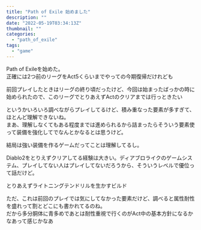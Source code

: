 ```yaml
---
title: "Path of Exile 始めました"
description: ""
date: "2022-05-19T03:34:13Z"
thumbnail: ""
categories:
  - "path_of_exile"
tags:
  - "game"
---
```

Path of Exileを始めた。<br>
正確には2つ前のリーグをAct5くらいまでやっての今期復帰だけれども
 <!--more-->
前回プレイしたときはリーグの終り頃だったけど、今回は始まったばっかの時に始められたので、このリーグでとりあえずActのクリアまでは行っときたい

というかいろいろ調べながらプレイしてるけど、積み重なった要素が多すぎて、ほとんど理解できないね。<br>
まあ、理解しなくてもある程度までは進められるから詰まったらそういう要素使って装備を強化してでなんとかなるとは思うけど。

結局は強い装備を作るゲームだってことは理解してるし。

Diablo2をとりえずクリアしてる経験は大きい。ディアブロライクのゲームシステム、プレイしてない人はプレイしてないだろうから、そういうレベルで優位って話だけど。

とりあえずライトニングテンドリルを生かすビルド
  
ただ、これは前回のプレイでは気にしてなかった要素だけど、調べると属性耐性を盛れって割とどこにも書かれてるのね。<br>
だから多分胴体に青多めであとは耐性重視で行くのがAct中の基本方針になるかなあって感じかなあ  
